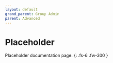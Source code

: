 ```yaml
---
layout: default
grand_parent: Group Admin
parent: Advanced
---
```


# Placeholder

Placeholder documentation page.
{: .fs-6 .fw-300 }